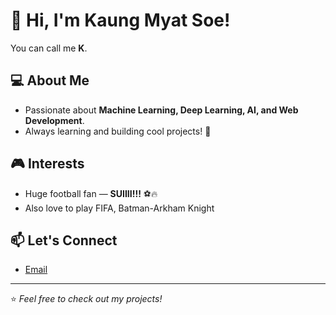 # 👋 Hi, I'm Kaung Myat Soe!  
You can call me **K**.  

## 💻 About Me  
- Passionate about **Machine Learning, Deep Learning, AI, and Web Development**.  
- Always learning and building cool projects! 🚀  

## 🎮 Interests  
- Huge football fan — **SUIIII!!!** ⚽🔥
- Also love to play FIFA, Batman-Arkham Knight

## 📫 Let's Connect  
 - [Email](kaungsoe132004@gmail.com)  

---
⭐️ *Feel free to check out my projects!*  
